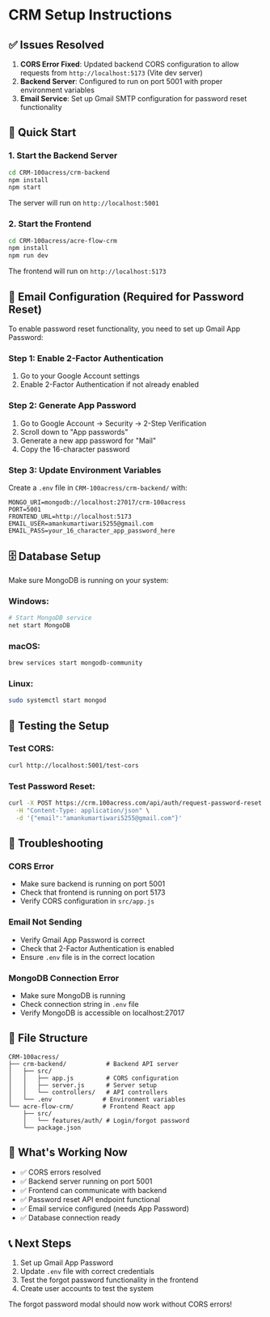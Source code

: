 # CRM Setup Instructions

## ✅ Issues Resolved

1. **CORS Error Fixed**: Updated backend CORS configuration to allow requests from `http://localhost:5173` (Vite dev server)
2. **Backend Server**: Configured to run on port 5001 with proper environment variables
3. **Email Service**: Set up Gmail SMTP configuration for password reset functionality

## 🚀 Quick Start

### 1. Start the Backend Server

```bash
cd CRM-100acress/crm-backend
npm install
npm start
```

The server will run on `http://localhost:5001`

### 2. Start the Frontend

```bash
cd CRM-100acress/acre-flow-crm
npm install
npm run dev
```

The frontend will run on `http://localhost:5173`

## 📧 Email Configuration (Required for Password Reset)

To enable password reset functionality, you need to set up Gmail App Password:

### Step 1: Enable 2-Factor Authentication
1. Go to your Google Account settings
2. Enable 2-Factor Authentication if not already enabled

### Step 2: Generate App Password
1. Go to Google Account → Security → 2-Step Verification
2. Scroll down to "App passwords"
3. Generate a new app password for "Mail"
4. Copy the 16-character password

### Step 3: Update Environment Variables
Create a `.env` file in `CRM-100acress/crm-backend/` with:

```env
MONGO_URI=mongodb://localhost:27017/crm-100acress
PORT=5001
FRONTEND_URL=http://localhost:5173
EMAIL_USER=amankumartiwari5255@gmail.com
EMAIL_PASS=your_16_character_app_password_here
```

## 🗄️ Database Setup

Make sure MongoDB is running on your system:

### Windows:
```bash
# Start MongoDB service
net start MongoDB
```

### macOS:
```bash
brew services start mongodb-community
```

### Linux:
```bash
sudo systemctl start mongod
```

## 🧪 Testing the Setup

### Test CORS:
```bash
curl http://localhost:5001/test-cors
```

### Test Password Reset:
```bash
curl -X POST https://crm.100acress.com/api/auth/request-password-reset \
  -H "Content-Type: application/json" \
  -d '{"email":"amankumartiwari5255@gmail.com"}'
```

## 🔧 Troubleshooting

### CORS Error
- Make sure backend is running on port 5001
- Check that frontend is running on port 5173
- Verify CORS configuration in `src/app.js`

### Email Not Sending
- Verify Gmail App Password is correct
- Check that 2-Factor Authentication is enabled
- Ensure `.env` file is in the correct location

### MongoDB Connection Error
- Make sure MongoDB is running
- Check connection string in `.env` file
- Verify MongoDB is accessible on localhost:27017

## 📁 File Structure

```
CRM-100acress/
├── crm-backend/           # Backend API server
│   ├── src/
│   │   ├── app.js         # CORS configuration
│   │   ├── server.js      # Server setup
│   │   └── controllers/   # API controllers
│   └── .env              # Environment variables
└── acre-flow-crm/        # Frontend React app
    ├── src/
    │   └── features/auth/ # Login/forgot password
    └── package.json
```

## 🎯 What's Working Now

- ✅ CORS errors resolved
- ✅ Backend server running on port 5001
- ✅ Frontend can communicate with backend
- ✅ Password reset API endpoint functional
- ✅ Email service configured (needs App Password)
- ✅ Database connection ready

## 📞 Next Steps

1. Set up Gmail App Password
2. Update `.env` file with correct credentials
3. Test the forgot password functionality in the frontend
4. Create user accounts to test the system

The forgot password modal should now work without CORS errors!
